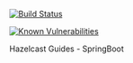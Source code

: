 [![Build Status](https://travis-ci.org/enozcan/guide-kubernetes-caching-hazelcast-spring.svg?branch=master)](https://travis-ci.org/enozcan/guide-kubernetes-caching-hazelcast-spring)

[![Known Vulnerabilities](https://snyk.io//test/github/enozcan/guide-kubernetes-caching-hazelcast-spring/badge.svg?targetFile=final/pom.xml)](https://snyk.io//test/github/enozcan/guide-kubernetes-caching-hazelcast-spring?targetFile=final/pom.xml)

Hazelcast Guides - SpringBoot

